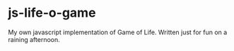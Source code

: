 js-life-o-game
==============

My own javascript implementation of Game of Life. Written just for fun on a raining afternoon.
